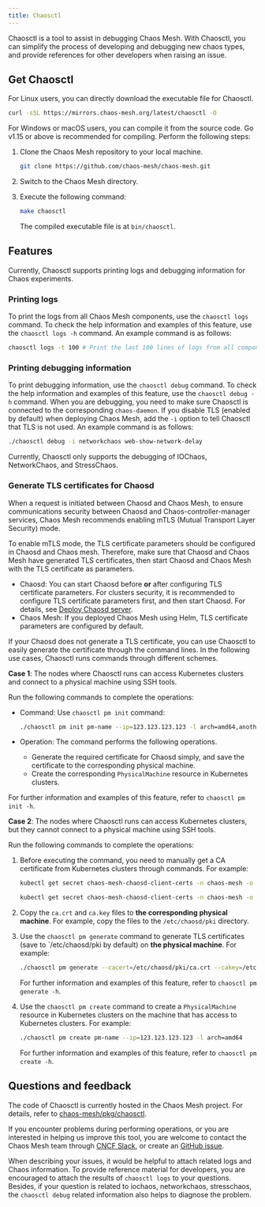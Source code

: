 ```yaml
---
title: Chaosctl
---
```


Chaosctl is a tool to assist in debugging Chaos Mesh. With Chaosctl, you can simplify the process of developing and debugging new chaos types, and provide references for other developers when raising an issue.

## Get Chaosctl

For Linux users, you can directly download the executable file for Chaosctl.

```bash
curl -sSL https://mirrors.chaos-mesh.org/latest/chaosctl -O
```

For Windows or macOS users, you can compile it from the source code. Go v1.15 or above is recommended for compiling. Perform the following steps:

1. Clone the Chaos Mesh repository to your local machine.

   ```bash
   git clone https://github.com/chaos-mesh/chaos-mesh.git
   ```

2. Switch to the Chaos Mesh directory.

3. Execute the following command:

   ```bash
   make chaosctl
   ```

   The compiled executable file is at `bin/chaosctl`.

## Features

Currently, Chaosctl supports printing logs and debugging information for Chaos experiments.

### Printing logs

To print the logs from all Chaos Mesh components, use the `chaosctl logs` command. To check the help information and examples of this feature, use the `chaosctl logs -h` command. An example command is as follows:

```bash
chaosctl logs -t 100 # Print the last 100 lines of logs from all components
```

### Printing debugging information

To print debugging information, use the `chaosctl debug` command. To check the help information and examples of this feature, use the `chaosctl debug -h` command. When you are debugging, you need to make sure Chaosctl is connected to the corresponding `chaos-daemon`. If you disable TLS (enabled by default) when deploying Chaos Mesh, add the `-i` option to tell Chaosctl that TLS is not used. An example command is as follows:

```bash
./chaosctl debug -i networkchaos web-show-network-delay
```

Currently, Chaosctl only supports the debugging of IOChaos, NetworkChaos, and StressChaos.

### Generate TLS certificates for Chaosd

When a request is initiated between Chaosd and Chaos Mesh, to ensure communications security between Chaosd and Chaos-controller-manager services, Chaos Mesh recommends enabling mTLS (Mutual Transport Layer Security) mode.

To enable mTLS mode, the TLS certificate parameters should be configured in Chaosd and Chaos mesh. Therefore, make sure that Chaosd and Chaos Mesh have generated TLS certificates, then start Chaosd and Chaos Mesh with the TLS certificate as parameters.

- Chaosd: You can start Chaosd before **or** after configuring TLS certificate parameters. For clusters security, it is recommended to configure TLS certificate parameters first, and then start Chaosd. For details, see [Deploy Chaosd server](simulate-physical-machine-chaos.md#deploy-chaosd-server).
- Chaos Mesh: If you deployed Chaos Mesh using Helm, TLS certificate parameters are configured by default.

If your Chaosd does not generate a TLS certificate, you can use Chaosctl to easily generate the certificate through the command lines. In the following use cases, Chaosctl runs commands through different schemes.

**Case 1**: The nodes where Chaosctl runs can access Kubernetes clusters and connect to a physical machine using SSH tools.

Run the following commands to complete the operations:

- Command: Use `chaosctl pm init` command:

  ```bash
  ./chaosctl pm init pm-name --ip=123.123.123.123 -l arch=amd64,anotherkey=value
  ```

- Operation: The command performs the following operations.
  - Generate the required certificate for Chaosd simply, and save the certificate to the corresponding physical machine.
  - Create the corresponding `PhysicalMachine` resource in Kubernetes clusters.

For further information and examples of this feature, refer to `chaosctl pm init -h`.

**Case 2**: The nodes where Chaosctl runs can access Kubernetes clusters, but they cannot connect to a physical machine using SSH tools.

Run the following commands to complete the operations:

1. Before executing the command, you need to manually get a CA certificate from Kubernetes clusters through commands. For example:

   ```bash
   kubectl get secret chaos-mesh-chaosd-client-certs -n chaos-mesh -o "jsonpath={.data['ca\.crt']}" | base64 -d > ca.crt

   kubectl get secret chaos-mesh-chaosd-client-certs -n chaos-mesh -o "jsonpath={.data['ca\.key']}" | base64 -d> ca.key
   ```

2. Copy the `ca.crt` and `ca.key` files to **the corresponding physical machine**. For example, copy the files to the `/etc/chaosd/pki` directory.
3. Use the `chaosctl pm generate` command to generate TLS certificates (save to `/etc/chaosd/pki by default) on **the physical machine**. For example:

   ```bash
   ./chaosctl pm generate --cacert=/etc/chaosd/pki/ca.crt --cakey=/etc/chaosd/pki/ca.key
   ```

   For further information and examples of this feature, refer to `chaosctl pm generate -h`.

4. Use the `chaosctl pm create` command to create a `PhysicalMachine` resource in Kubernetes clusters on the machine that has access to Kubernetes clusters. For example:

   ```bash
   ./chaosctl pm create pm-name --ip=123.123.123.123 -l arch=amd64
   ```

   For further information and examples of this feature, refer to `chaosctl pm create -h`.

## Questions and feedback

The code of Chaosctl is currently hosted in the Chaos Mesh project. For details, refer to [chaos-mesh/pkg/chaosctl](https://github.com/chaos-mesh/chaos-mesh/tree/master/pkg/chaosctl).

If you encounter problems during performing operations, or you are interested in helping us improve this tool, you are welcome to contact the Chaos Mesh team through [CNCF Slack](https://cloud-native.slack.com/archives/C0193VAV272), or create an [GitHub issue](https://github.com/chaos-mesh/chaos-mesh/issues).

When describing your issues, it would be helpful to attach related logs and Chaos information. To provide reference material for developers, you are encouraged to attach the results of `chaosctl logs` to your questions. Besides, if your question is related to iochaos, networkchaos, stresschaos, the `chaosctl debug` related information also helps to diagnose the problem.
